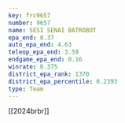 ```yaml
---
key: frc9657
number: 9657
name: SESI SENAI BATROBOT
epa_end: 8.37
auto_epa_end: 4.63
teleop_epa_end: 3.59
endgame_epa_end: 0.16
winrate: 0.375
district_epa_rank: 1370
district_epa_percentile: 0.2393
type: Team
---
```

[[2024brbr]]
